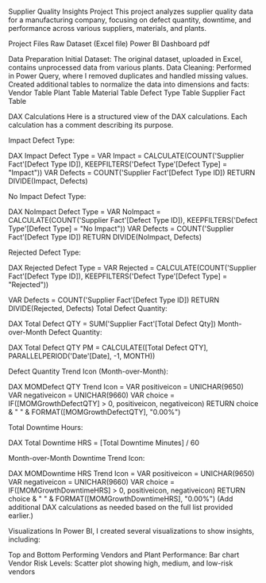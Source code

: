 Supplier Quality Insights Project
This project analyzes supplier quality data for a manufacturing company, focusing on defect quantity, downtime, and performance across various suppliers, materials, and plants.

Project Files
Raw Dataset (Excel file)
Power BI Dashboard pdf

Data Preparation
Initial Dataset: The original dataset, uploaded in Excel, contains unprocessed data from various plants.
Data Cleaning:
Performed in Power Query, where I removed duplicates and handled missing values.
Created additional tables to normalize the data into dimensions and facts:
Vendor Table
Plant Table
Material Table
Defect Type Table
Supplier Fact Table

DAX Calculations
Here is a structured view of the DAX calculations. Each calculation has a comment describing its purpose.

Impact Defect Type:

DAX
Impact Defect Type = 
VAR Impact = CALCULATE(COUNT('Supplier Fact'[Defect Type ID]), 
                       KEEPFILTERS('Defect Type'[Defect Type] = "Impact"))
VAR Defects = COUNT('Supplier Fact'[Defect Type ID])
RETURN DIVIDE(Impact, Defects)

No Impact Defect Type:

DAX
NoImpact Defect Type = 
VAR NoImpact = CALCULATE(COUNT('Supplier Fact'[Defect Type ID]), 
                         KEEPFILTERS('Defect Type'[Defect Type] = "No Impact"))
VAR Defects = COUNT('Supplier Fact'[Defect Type ID])
RETURN DIVIDE(NoImpact, Defects)

Rejected Defect Type:

DAX
Rejected Defect Type = 
VAR Rejected = CALCULATE(COUNT('Supplier Fact'[Defect Type ID]), 
                         KEEPFILTERS('Defect Type'[Defect Type] = "Rejected"))
                         
VAR Defects = COUNT('Supplier Fact'[Defect Type ID])
RETURN DIVIDE(Rejected, Defects)
Total Defect Quantity:

DAX
Total Defect QTY = SUM('Supplier Fact'[Total Defect Qty])
Month-over-Month Defect Quantity:

DAX
Total Defect QTY PM = CALCULATE([Total Defect QTY], 
                                PARALLELPERIOD('Date'[Date], -1, MONTH))
                                
Defect Quantity Trend Icon (Month-over-Month):

DAX
MOMDefect QTY Trend Icon = 
VAR positiveicon = UNICHAR(9650)
VAR negativeicon = UNICHAR(9660)
VAR choice = IF([MOMGrowthDefectQTY] > 0, positiveicon, negativeicon)
RETURN choice & " " & FORMAT([MOMGrowthDefectQTY], "0.00%")

Total Downtime Hours:

DAX
Total Downtime HRS = [Total Downtime Minutes] / 60

Month-over-Month Downtime Trend Icon:

DAX
MOMDowntime HRS Trend Icon = 
VAR positiveicon = UNICHAR(9650)
VAR negativeicon = UNICHAR(9660)
VAR choice = IF([MOMGrowthDowntimeHRS] > 0, positiveicon, negativeicon)
RETURN choice & " " & FORMAT([MOMGrowthDowntimeHRS], "0.00%")
(Add additional DAX calculations as needed based on the full list provided earlier.)

Visualizations
In Power BI, I created several visualizations to show insights, including:

Top and Bottom Performing Vendors and Plant Performance: Bar chart
Vendor Risk Levels: Scatter plot showing high, medium, and low-risk vendors
